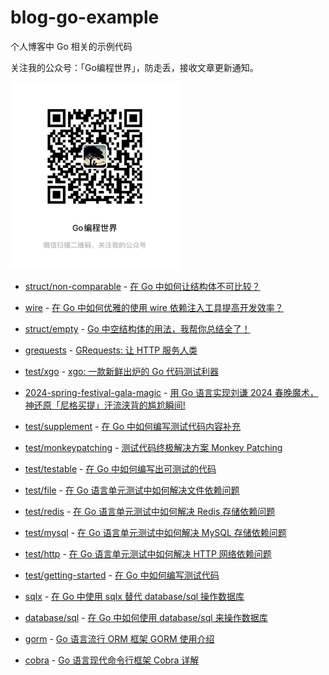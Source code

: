 # blog-go-example

个人博客中 Go 相关的示例代码

关注我的公众号：「Go编程世界」，防走丢，接收文章更新通知。

<img alt="Go编程世界" src="./assets/imgs/mpweixin.png" width="270px">

- [struct/non-comparable](./struct/non-comparable) - [在 Go 中如何让结构体不可比较？](https://jianghushinian.cn/2024/06/15/how-to-make-structures-incomparable-in-go/)

- [wire](./wire) - [在 Go 中如何优雅的使用 wire 依赖注入工具提高开发效率？](https://jianghushinian.cn/2024/06/09/how-can-you-elegantly-use-dependency-injection-in-go-to-improve-development-efficiency/)

- [struct/empty](./struct/empty) - [Go 中空结构体的用法，我帮你总结全了！](https://jianghushinian.cn/2024/06/02/i-have-summarized-all-the-usages-of-empty-struct-in-go-for-you/)

- [grequests](./grequests) - [GRequests: 让 HTTP 服务人类](https://jianghushinian.cn/2024/05/30/grequests-http-for-humans/)

- [test/xgo](./test/xgo) - [xgo: 一款新鲜出炉的 Go 代码测试利器](https://jianghushinian.cn/2024/05/19/xgo-a-fresh-go-code-testing-tool/)

- [2024-spring-festival-gala-magic](./2024-spring-festival-gala-magic) - [用 Go 语言实现刘谦 2024 春晚魔术，神还原「尼格买提」汗流浃背的尴尬瞬间!](https://jianghushinian.cn/2024/02/10/use-go-to-realize-liu-qian-s-2024-spring-festival-gala-magic/)

- [test/supplement](./test/supplement) - [在 Go 中如何编写测试代码内容补充](https://jianghushinian.cn/2023/07/23/how-to-write-testing-in-go-content-supplement/)

- [test/monkeypatching](./test/monkeypatching) - [测试代码终极解决方案 Monkey Patching](https://jianghushinian.cn/2023/07/22/the-ultimate-solution-to-test-code-monkey-patching/)

- [test/testable](./test/testable) - [在 Go 中如何编写出可测试的代码](https://jianghushinian.cn/2023/07/22/how-to-write-testable-code-in-go/)

- [test/file](./test/file) - [在 Go 语言单元测试中如何解决文件依赖问题](https://jianghushinian.cn/2023/07/19/how-to-resolve-file-dependencies-in-go-testing/)

- [test/redis](./test/redis) - [在 Go 语言单元测试中如何解决 Redis 存储依赖问题](https://jianghushinian.cn/2023/07/18/how-to-resolve-redis-dependencies-in-go-testing/)

- [test/mysql](./test/mysql) - [在 Go 语言单元测试中如何解决 MySQL 存储依赖问题](https://jianghushinian.cn/2023/07/16/how-to-resolve-mysql-dependencies-in-go-testing/)

- [test/http](./test/http) - [在 Go 语言单元测试中如何解决 HTTP 网络依赖问题](https://jianghushinian.cn/2023/07/15/how-to-resolve-http-dependencies-in-go-testing/)

- [test/getting-started](./test/getting-started) - [在 Go 中如何编写测试代码](https://jianghushinian.cn/2023/07/09/how-to-write-testing-in-go/)

- [sqlx](./sqlx) - [在 Go 中使用 sqlx 替代 database/sql 操作数据库](https://jianghushinian.cn/2023/06/15/using-sqlx-instead-of-database-sql-for-database-operations-in-go/)

- [database/sql](./database/sql) - [在 Go 中如何使用 database/sql 来操作数据库](https://jianghushinian.cn/2023/06/05/how-to-use-database-sql-to-operate-database-in-go/)

- [gorm](./gorm) - [Go 语言流行 ORM 框架 GORM 使用介绍](https://jianghushinian.cn/2023/05/27/go-popular-orm-framework-gorm-introduction/)

- [cobra](./cobra) - [Go 语言现代命令行框架 Cobra 详解](https://jianghushinian.cn/2023/05/08/go-modern-command-line-framework-cobra-details/)
